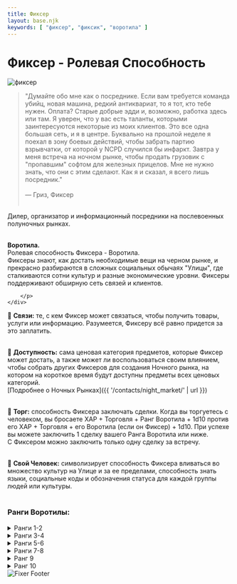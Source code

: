 ```yaml
---
title: Фиксер
layout: base.njk
keywords: [ "фиксер", "фиксик", "воротила" ]
---
```


# Фиксер - Ролевая Способность

<div class="image-container image-left">
    <img src="{{ '/images/content/job/fixer/fixer-art.png' | url }}" alt="фиксер">
    <div class="text">
        <p>

>"Думайте обо мне как о посреднике. Если вам требуется команда убийц, новая машина,
редкий антиквариат, то я тот, кто тебе нужен. Оплата? Старые добрые эдди и, возможно,
> работка здесь или там. Я уверен, что у вас есть таланты, которыми заинтересуются
некоторые из моих клиентов. Это все одна большая сеть, и я в центре. Буквально на
прошлой неделе я поехал в зону боевых действий, чтобы забрать партию взрывчатки,
от которой у NCPD случился бы инфаркт. Завтра у меня встреча на ночном рынке,
чтобы продать грузовик с "пропавшим" софтом для железных прицелов. Мне не
нужно знать, что они с этим сделают. Как я и сказал, я всего лишь посредник."<br><br>
> — Гриз, Фиксер<br><br>

Дилер, организатор и информационный посредники на послевоенных полуночных рынках.<br><br>

**Воротила.**<br>
Ролевая способность Фиксера - Воротила.<br>
Фиксеры знают, как достать необходимые вещи на черном рынке, и прекрасно разбираются в сложных социальных обычаях "Улицы",
где сталкиваются сотни культур и разные экономические уровни.
Фиксеры поддерживают обширную сеть связей и клиентов.

        </p>
    </div>

</div>

🔴 **Связи:** те, с кем Фиксер может связаться, чтобы получить товары, услуги или информацию.
Разумеется, Фиксеру всё равно придется за это заплатить.<br><br>

🔴 **Доступность:** сама ценовая категория предметов, которые Фиксер может достать,
а также может ли воспользоваться своим влиянием, чтобы собрать других Фиксеров для создания Ночного рынка,
на котором на короткое время будут доступны предметы всех ценовых категорий.<br>
[Подробнее о Ночных Рынках]({{ '/contacts/night_market/' | url }})<br><br>

🔴 **Торг:** способность Фиксера заключать сделки. Когда вы торгуетесь с человеком, вы бросаете
ХАР + Торговля + Ранг Воротила + 1d10 против его ХАР + Торговля + его Воротила (если он
Фиксер) + 1d10. При успехе вы можете заключить 1 сделку вашего Ранга Воротила или ниже.<br>
C Фиксером можно заключить только одну сделку за встречу.<br><br>

🔴 **Свой Человек:** символизирует способность Фиксера вливаться во множество культур на Улице и за
ее пределами, способность знать языки, социальные коды и обозначения статуса для каждой группы людей или культуры.<br><br>

### Ранги Воротилы:

<details class="sidebar-group" close>
    <summary>Ранги 1-2</summary>

🔴 **Связи и Клиенты:** местный Босс, главарь банды, лидер местного квартала.<br><br>

🔴 **Можете достать:** вы всегда можете найти место, где можно достать поштучно предметы
категорий “низкая” и “обычная” для своих клиентов, даже если они по разным причинам недоступны.<br><br>

🔴 **Торг:** в случае успеха, при покупке или продаже вы сможете выручить на 10% больше или меньше рыночной стоимости.<br><br>

🔴 **Свой Человек:** вы знаете культурные особенности вашего квартала, включая все местные банды.<br><br>

</details>

<details class="sidebar-group" close>
    <summary>Ранги 3-4</summary>

🔴 **Связи и Клиенты:** босс городской банды, мелкий политик, Менеджер Корпорации, хорошо известный человек в местных окрестностях.<br><br>

🔴 **Можете достать:** вы всегда можете найти место, где можно достать поштучно товары категорий “дорого” и ниже, для своих клиентов, даже если они по разным причинам недоступны.<br><br>

🔴 **Торг:** в случае успеха, при покупке 5 или более одинаковых предметов, еще один вы получаете бесплатно.<br><br>

🔴 **Свой Человек:** вы знаете, как найти общий язык с другой культурой в твоём районе, а также можете освоить еще один язык, который вы еще не знаете, связанный с этой культурой (на уровне Навыка 4).<br><br>

</details>

<details class="sidebar-group" close>
    <summary>Ранги 5-6</summary>

🔴 **Связи и Клиенты:** ключевая фигура в городе, городской чиновник, знаменитость местного квартала.<br><br>

🔴 **Можете достать:** раз в месяц, сотрудничая с другими Фиксерами вашего ранга, вы можете
организовать Ночной рынок.<br>На Ночном рынке, в организации которого вы принимали
участие, вы всегда можете найти место, где можно достать предметы категории “Супер Люкс” и ниже.<br><br>

🔴 **Торг:** в случае успеха вы сможете договориться о повышении каждому вознаграждения за работу на 20%.<br><br>

🔴 **Свой Человек:** вы знаете, как найти общий язык с ещё двумя культурами (всего 3) в твоём районе, а также можете освоить еще один язык, который вы еще не знаете, связанный с каждой культурой (на уровне Навыка 4).<br><br>

</details>

<details class="sidebar-group" close>
    <summary>Ранги 7-8</summary>

🔴 **Связи и Клиенты:** президент местной Корпорации, мэр или городской чиновник, местная знаменитость.<br><br>

🔴 **Можете достать:** вы можете найти место, где можно достать поштучно предметы категории “Очень Дорого” и ниже, для своих клиентов, даже если они по разным причинам недоступны.<br><br>

🔴 **Торг:** в случае успеха, при покупке предметов категории “Роскошь” или “Супер Люкс” вы можете оплатить половину сейчас и вторую половину через месяц. Если вы хоть раз не заплатите вторую половину вовремя, никто больше не будет заключать с вами сделки.<br><br>

🔴 **Свой Человек:** вы знаете, как легко общаться с еще 3 культурами (всего 6) в вашем районе, и можете освоить еще один язык, который вы еще не знаете, связанный с каждой культурой (на уровне Навыка 4).<br><br>

</details>

<details class="sidebar-group" close>
    <summary>Ранг 9</summary>

🔴 **Связи и Клиенты:** глава регионального подразделения Корпорации, политик штата или городской зоны, известная знаменитость.<br><br>

🔴 **Можете достать:** вы всегда можете найти место, где достать поштучно предметы категории “Роскошь” и ниже, для своих клиентов, даже если они по разным причинам недоступны. Когда вы организуете Ночной рынок, вы можете дополнительно организовать внутри него Полуночный Рынок, на котором собирается верхушка преступного мира.<br><br>

🔴 **Торг:** в случае успеха при покупке или продаже вы можете выручить на 20% больше или меньше рыночной стоимости.<br><br>

🔴 **Свой Человек:** вы знаете, как можно легко общаться не только с разными культурами в вашем районе, но и с Корпоративными и государственными представителями.<br><br>

</details>

<details class="sidebar-group" close>
    <summary>Ранг 10</summary>

🔴 **Связи и Клиенты:** крупный мировой лидер, глава крупной Корпорации, всемирно известная знаменитость.<br><br>

🔴 **Можете достать:** вы всегда можете найти место, где можно достать поштучно товары категории “Супер Люкс” и ниже, для своих клиентов, даже если они по разным причинам недоступны.<br><br>

🔴 **Торг:** в случае успеха вы можете договориться о двойном вознаграждении за "Опасную работу".<br><br>

🔴 **Свой Человек:** вы можете легко влиться практически в любую компанию, включая очень специализированные или "закрытые" группы, такие как, тайные общества, культы или закрытые эксклюзивные клубы.<br><br>

</details>

<img src="{{ '/images/content/job/fixer/fixer-footer.png' | url }}" alt="Fixer Footer" class="footer-image" />
